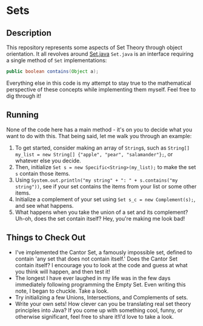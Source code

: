 # Sets
## Description
This repository represents some aspects of Set Theory through object orientation. It all revolves around [Set.java](https://github.com/wknowleskellett/Sets/blob/master/Set.java)
`Set.java` is an interface requiring a single method of `Set` implementations:

```java
public boolean contains(Object a);
```
Everything else in this code is my attempt to stay true to the mathematical perspective of these concepts while implementing them myself. Feel free to dig through it!
## Running
None of the code here has a main method - it's on you to decide what you want to do with this. That being said, let me walk you through an example:
1. To get started, consider making an array of `String`s, such as `String[] my_list = new String[] {"apple", "pear", "salamander"};`, or whatever else you decide.
1. Then, initialize `Set s = new Specific<String>(my_list);` to make the set `s` contain those items.
1. Using `System.out.println("my string" + ": " + s.contains("my string"))`, see if your set contains the items from your list or some other items.
1. Initialize a complement of your set using `Set s_c = new Complement(s);`, and see what happens.
1. What happens when you take the union of a set and its complement?
Uh-oh, does the set contain itself? Hey, you're making me look bad!

## Things to Check Out
- I've implemented the Cantor Set, a famously impossible set, defined to contain 'any set that does not contain itself.' Does the Cantor Set contain itself?
I encourage you to look at the code and guess at what you think will happen, and then test it!
- The longest I have ever laughed in my life was in the few days immediately following programming the Empty Set. Even writing this note, I began to chuckle. Take a look.
- Try initializing a few Unions, Intersections, and Complements of sets.
- Write your own sets! How clever can you be translating real set theory principles into Java? If you come up with something cool, funny, or otherwise significant, feel free to share it!I'd love to take a look.
